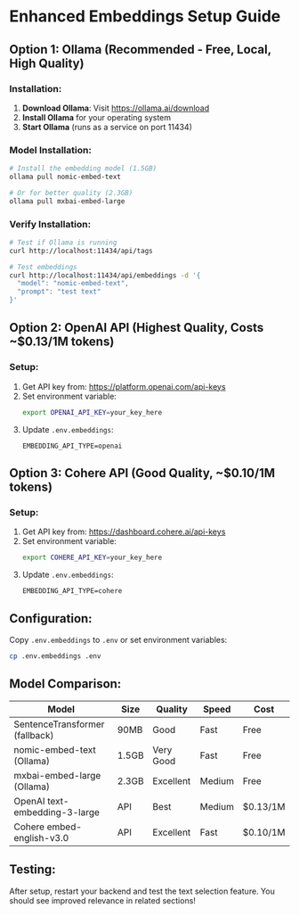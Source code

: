 # Enhanced Embeddings Setup Guide

## Option 1: Ollama (Recommended - Free, Local, High Quality)

### Installation:
1. **Download Ollama**: Visit https://ollama.ai/download
2. **Install Ollama** for your operating system
3. **Start Ollama** (runs as a service on port 11434)

### Model Installation:
```bash
# Install the embedding model (1.5GB)
ollama pull nomic-embed-text

# Or for better quality (2.3GB)
ollama pull mxbai-embed-large
```

### Verify Installation:
```bash
# Test if Ollama is running
curl http://localhost:11434/api/tags

# Test embeddings
curl http://localhost:11434/api/embeddings -d '{
  "model": "nomic-embed-text",
  "prompt": "test text"
}'
```

## Option 2: OpenAI API (Highest Quality, Costs ~$0.13/1M tokens)

### Setup:
1. Get API key from: https://platform.openai.com/api-keys
2. Set environment variable:
   ```bash
   export OPENAI_API_KEY=your_key_here
   ```
3. Update `.env.embeddings`:
   ```
   EMBEDDING_API_TYPE=openai
   ```

## Option 3: Cohere API (Good Quality, ~$0.10/1M tokens)

### Setup:
1. Get API key from: https://dashboard.cohere.ai/api-keys
2. Set environment variable:
   ```bash
   export COHERE_API_KEY=your_key_here
   ```
3. Update `.env.embeddings`:
   ```
   EMBEDDING_API_TYPE=cohere
   ```

## Configuration:
Copy `.env.embeddings` to `.env` or set environment variables:
```bash
cp .env.embeddings .env
```

## Model Comparison:

| Model | Size | Quality | Speed | Cost |
|-------|------|---------|-------|------|
| SentenceTransformer (fallback) | 90MB | Good | Fast | Free |
| nomic-embed-text (Ollama) | 1.5GB | Very Good | Fast | Free |
| mxbai-embed-large (Ollama) | 2.3GB | Excellent | Medium | Free |
| OpenAI text-embedding-3-large | API | Best | Medium | $0.13/1M |
| Cohere embed-english-v3.0 | API | Excellent | Fast | $0.10/1M |

## Testing:
After setup, restart your backend and test the text selection feature. You should see improved relevance in related sections!
